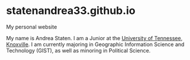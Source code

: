 # statenandrea33.github.io
My personal website

My name is Andrea Staten. I am a Junior at the [University of Tennessee, Knoxville](https://www.utk.edu/). I am currently majoring in Geographic Information Science and Technology (GIST), as well as minoring in Political Science. 


